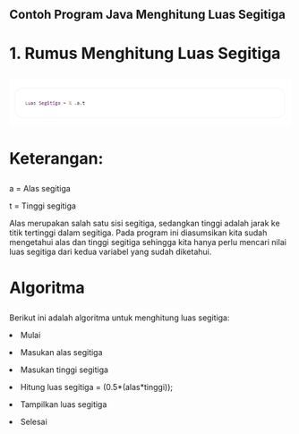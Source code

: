 ## Contoh Program Java Menghitung Luas Segitiga </p>
# 1. Rumus Menghitung Luas Segitiga </p>
![rumus](screenshot/rumus.png) </p>
# Keterangan: </p>
a = Alas segitiga </p>
t = Tinggi segitiga </p>

Alas merupakan salah satu sisi segitiga, sedangkan tinggi adalah jarak ke titik tertinggi dalam segitiga. Pada program ini diasumsikan kita sudah mengetahui alas dan tinggi segitiga sehingga kita hanya perlu mencari nilai luas segitiga dari kedua variabel yang sudah diketahui. </p>

# Algoritma </p>
Berikut ini adalah algoritma untuk menghitung luas segitiga: </p>

<li> Mulai </li> </p>
<li> Masukan alas segitiga </li> </p>
<li> Masukan tinggi segitiga </li> </p>
<li> Hitung luas segitiga = (0.5*(alas*tinggi)); </li> </p>
<li> Tampilkan luas segitiga </li> </p>
<li> Selesai </li> </p>

